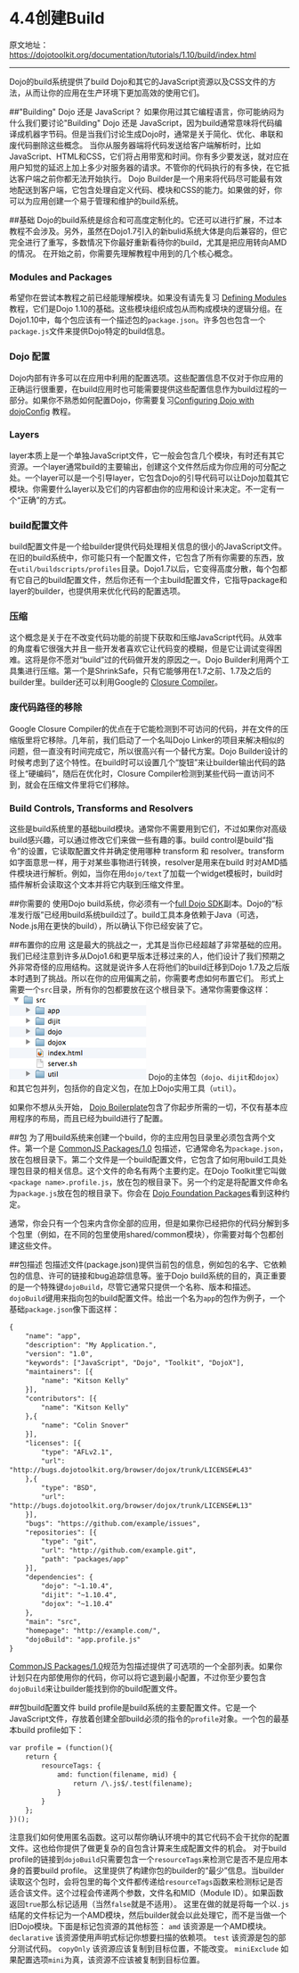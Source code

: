 # 4.4创建Build
原文地址：https://dojotoolkit.org/documentation/tutorials/1.10/build/index.html

----------

Dojo的build系统提供了build Dojo和其它的JavaScript资源以及CSS文件的方法，从而让你的应用在生产环境下更加高效的使用它们。

##"Building" Dojo 还是 JavaScript？
如果你用过其它编程语言，你可能纳闷为什么我们要讨论"Building" Dojo 还是 JavaScript，因为build通常意味将代码编译成机器字节码。但是当我们讨论生成Dojo时，通常是关于简化、优化、串联和废代码删除这些概念。
当你从服务器端将代码发送给客户端解析时，比如JavaScript、HTML和CSS，它们将占用带宽和时间。你有多少要发送，就对应在用户知觉的延迟上加上多少对服务器的请求。不管你的代码执行的有多快，在它抵达客户端之前你都无法开始执行。
Dojo Builder是一个用来将代码尽可能最有效地配送到客户端，它包含处理自定义代码、模块和CSS的能力。如果做的好，你可以为应用创建一个易于管理和维护的build系统。

##基础
Dojo的build系统是综合和可高度定制化的。它还可以进行扩展，不过本教程不会涉及。另外，虽然在Dojo1.7引入的新bulid系统大体是向后兼容的，但它完全进行了重写，多数情况下你最好重新看待你的build，尤其是把应用转向AMD的情况。
在开始之前，你需要先理解教程中用到的几个核心概念。

### Modules and Packages
希望你在尝试本教程之前已经能理解模块。如果没有请先复习 [Defining Modules](https://dojotoolkit.org/documentation/tutorials/1.10/modules/) 教程，它们是Dojo 1.10的基础。这些模块组织成包从而构成模块的逻辑分组。在Dojo1.10中，每个包应该有一个描述包的`package.json`。许多包也包含一个`package.js`文件来提供Dojo特定的build信息。

### Dojo 配置
 Dojo内部有许多可以在应用中利用的配置选项。这些配置信息不仅对于你应用的正确运行很重要，在build应用时也可能需要提供这些配置信息作为build过程的一部分。如果你不熟悉如何配置Dojo，你需要复习[Configuring Dojo with dojoConfig](https://dojotoolkit.org/documentation/tutorials/1.10/dojo_config/) 教程。

### Layers
layer本质上是一个单独JavaScript文件，它一般会包含几个模块，有时还有其它资源。一个layer通常build的主要输出，创建这个文件然后成为你应用的可分配之处。一个layer可以是一个引导layer，它包含Dojo的引导代码可以让Dojo加载其它模块。你需要什么layer以及它们的内容都由你的应用和设计来决定。不一定有一个“正确”的方式。

### build配置文件
build配置文件是一个给builder提供代码处理相关信息的很小的JavaScript文件。在旧的build系统中，你可能只有一个配置文件，它包含了所有你需要的东西，放在`util/buildscripts/profiles`目录。Dojo1.7以后，它变得高度分散，每个包都有它自己的build配置文件，然后你还有一个主build配置文件，它指导package和layer的builder，也提供用来优化代码的配置选项。

### 压缩
这个概念是关于在不改变代码功能的前提下获取和压缩JavaScript代码。从效率的角度看它很强大并且一些开发者喜欢它让代码变的模糊，但是它让调试变得困难。这将是你不愿对“build”过的代码做开发的原因之一。Dojo Builder利用两个工具集进行压缩。第一个是ShrinkSafe，只有它能够用在1.7之前、1.7及之后的builder里。builder还可以利用Google的 [Closure Compiler](https://developers.google.com/closure/compiler/)。

### 废代码路径的移除
Google Closure Compiler的优点在于它能检测到不可访问的代码，并在文件的压缩版里将它移除。几年前，我们启动了一个名叫Dojo Linker的项目来解决相似的问题，但一直没有时间完成它，所以很高兴有一个替代方案。Dojo Builder设计的时候考虑到了这个特性。在build时可以设置几个“旋钮”来让builder输出代码的路径上“硬编码”，随后在优化时，Closure Compiler检测到某些代码一直访问不到，就会在压缩文件里将它们移除。

### Build Controls, Transforms and Resolvers
这些是build系统里的基础build模块。通常你不需要用到它们，不过如果你对高级build感兴趣，可以通过修改它们来做一些有趣的事。build control是build“指令”的设置，它读取配置文件并确定使用哪种 transform 和 resolver。transform 如字面意思一样，用于对某些事物进行转换，resolver是用来在build 时对AMD插件模块进行解析。例如，当你在用`dojo/text`了加载一个widget模板时，build时插件解析会读取这个文本并将它内联到压缩文件里。

##你需要的
使用Dojo build系统，你必须有一个[full Dojo SDK](https://dojotoolkit.org/download/#sdk)副本。Dojo的“标准发行版”已经用build系统build过了。build工具本身依赖于Java（可选，Node.js用在更快的build），所以确认下你已经安装了它。

##布置你的应用
这是最大的挑战之一，尤其是当你已经超越了非常基础的应用。我们已经注意到许多从Dojo1.6和更早版本迁移过来的人，他们设计了我们预期之外非常奇怪的应用结构。这就是说许多人在将他们的build迁移到Dojo 1.7及之后版本时遇到了挑战。所以在你的应用偏离之前，你需要考虑如何布置它们。
形式上需要一个`src`目录，所有你的包都要放在这个根目录下。通常你需要像这样：
![](4.4file_list.png)
Dojo的主体包（`dojo`、`dijit`和`dojox`）和其它包并列，包括你的自定义包，在加上Dojo实用工具（`util`）。

如果你不想从头开始， [Dojo Boilerplate](https://github.com/csnover/dojo-boilerplate)包含了你起步所需的一切，不仅有基本应用程序的布局，而且已经为build进行了配置。

##包
为了用build系统来创建一个build，你的主应用包目录里必须包含两个文件。第一个是 [CommonJS Packages/1.0](http://wiki.commonjs.org/wiki/Packages/1.0)  包描述，它通常命名为`package.json`，放在包根目录下。第二个文件是一个build配置文件，它包含了如何用build工具处理包目录的相关信息。这个文件的命名有两个主要约定。在Dojo Toolkit里它叫做`<package name>.profile.js`，放在包的根目录下。另一个约定是将配置文件命名为`package.js`放在包的根目录下。你会在 [Dojo Foundation Packages](http://packages.dojofoundation.org/)看到这种约定。

通常，你会只有一个包来内含你全部的应用，但是如果你已经把你的代码分解到多个包里（例如，在不同的包里使用shared/common模块），你需要对每个包都创建这些文件。


##包描述 
包描述文件(package.json)提供当前包的信息，例如包的名字、它依赖包的信息、许可的链接和bug追踪信息等。鉴于Dojo build系统的目的，真正重要的是一个特殊键`dojoBuild`，尽管它通常只提供一个名称、版本和描述。`dojoBuild`键用来指向包的build配置文件。给出一个名为`app`的包作为例子，一个基础`package.json`像下面这样：
```
{
    "name": "app",
    "description": "My Application.",
    "version": "1.0",
    "keywords": ["JavaScript", "Dojo", "Toolkit", "DojoX"],
    "maintainers": [{
        "name": "Kitson Kelly"
    }],
    "contributors": [{
        "name": "Kitson Kelly"
    },{
        "name": "Colin Snover"
    }],
    "licenses": [{
        "type": "AFLv2.1",
        "url": "http://bugs.dojotoolkit.org/browser/dojox/trunk/LICENSE#L43"
    },{
        "type": "BSD",
        "url": "http://bugs.dojotoolkit.org/browser/dojox/trunk/LICENSE#L13"
    }],
    "bugs": "https://github.com/example/issues",
    "repositories": [{
        "type": "git",
        "url": "http://github.com/example.git",
        "path": "packages/app"
    }],
    "dependencies": {
        "dojo": "~1.10.4",
        "dijit": "~1.10.4",
        "dojox": "~1.10.4"
    },
    "main": "src",
    "homepage": "http://example.com/",
    "dojoBuild": "app.profile.js"
}
```
 [CommonJS Packages/1.0](http://wiki.commonjs.org/wiki/Packages/1.0)规范为包描述提供了可选项的一个全部列表。如果你计划只在内部使用你的代码，你可以将它退到最小配置，不过你至少要包含`dojoBuild`来让builder能找到你的build配置文件。

##包build配置文件
build profile是build系统的主要配置文件。它是一个JavaScript文件，存放着创建全部build必须的指令的`profile`对象。一个包的最基本build profile如下：
```
var profile = (function(){
    return {
        resourceTags: {
            amd: function(filename, mid) {
                return /\.js$/.test(filename);
            }
        }
    };
})();
```
注意我们如何使用匿名函数。这可以帮你确认环境中的其它代码不会干扰你的配置文件。这也给你提供了做更复杂的自包含计算来生成配置文件的机会。
对于build profile的链接到`dojoBuild`只需要包含一个`resourceTags`来检测它是否不是应用本身的首要build profile。
这里提供了构建你包的builder的“最少”信息。当builder读取这个包时，会将包里的每个文件都传递给`resourceTags`函数来检测标记是否适合该文件。这个过程会传递两个参数，文件名和MID（Module ID）。如果函数返回`true`那么标记适用（当然`false`就是不适用）。
这里在做的就是将每一个以`.js`结尾的文件标记为一个AMD模块，然后builder就会以此处理它，而不是当做一个旧Dojo模块。下面是标记包资源的其他标签：
`amd`
	该资源是一个AMD模块。
`declarative`
	该资源使用声明式标记你想要扫描的依赖项。
`test`
	该资源是包的部分测试代码。
`copyOnly`
	该资源应该复制到目标位置，不能改变。
`miniExclude`
	如果配置选项`mini`为真，该资源不应该被复制到目标位置。


